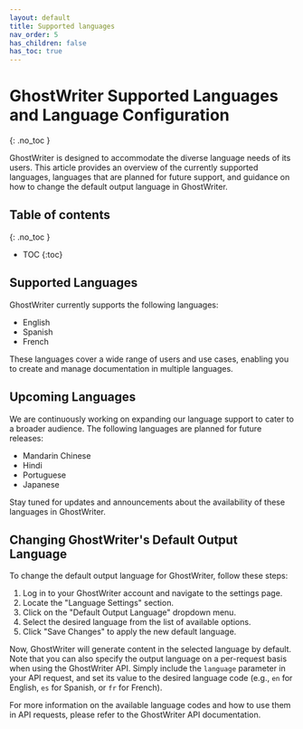 ```yaml
---
layout: default
title: Supported languages
nav_order: 5
has_children: false
has_toc: true
---
```


# GhostWriter Supported Languages and Language Configuration
{: .no_toc }

GhostWriter is designed to accommodate the diverse language needs of its users. This article provides an overview of the currently supported languages, languages that are planned for future support, and guidance on how to change the default output language in GhostWriter.

## Table of contents
{: .no_toc }

- TOC
{:toc}

## Supported Languages

GhostWriter currently supports the following languages:

- English
- Spanish
- French

These languages cover a wide range of users and use cases, enabling you to create and manage documentation in multiple languages.

## Upcoming Languages

We are continuously working on expanding our language support to cater to a broader audience. The following languages are planned for future releases:

- Mandarin Chinese
- Hindi
- Portuguese
- Japanese

Stay tuned for updates and announcements about the availability of these languages in GhostWriter.

## Changing GhostWriter's Default Output Language

To change the default output language for GhostWriter, follow these steps:

1. Log in to your GhostWriter account and navigate to the settings page.
2. Locate the "Language Settings" section.
3. Click on the "Default Output Language" dropdown menu.
4. Select the desired language from the list of available options.
5. Click "Save Changes" to apply the new default language.

Now, GhostWriter will generate content in the selected language by default. Note that you can also specify the output language on a per-request basis when using the GhostWriter API. Simply include the `language` parameter in your API request, and set its value to the desired language code (e.g., `en` for English, `es` for Spanish, or `fr` for French).

For more information on the available language codes and how to use them in API requests, please refer to the GhostWriter API documentation.
